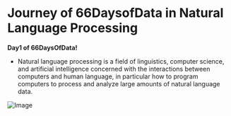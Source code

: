 # **Journey of 66DaysofData in Natural Language Processing**

**Day1 of 66DaysOfData!**
- Natural language processing is a field of linguistics, computer science, and artificial intelligence concerned with the interactions between computers and human language, in particular how to program computers to process and analyze large amounts of natural language data. 

![Image](https://github.com/ThinamXx/66DaysofData__NLP/blob/master/Images/Day%201.PNG)
